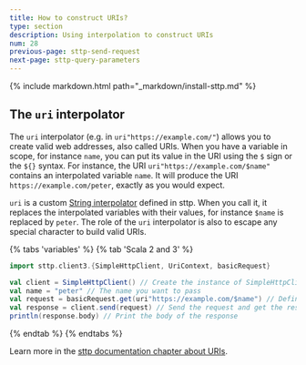 ```yaml
---
title: How to construct URIs?
type: section
description: Using interpolation to construct URIs
num: 28
previous-page: sttp-send-request
next-page: sttp-query-parameters
---
```


{% include markdown.html path="_markdown/install-sttp.md" %}

## The `uri` interpolator
The `uri` interpolator (e.g. in `uri"https://example.com/"`) allows you to create valid web addresses, also called URIs.
When you have a variable in scope, for instance `name`, you can put its value in the URI using the `$` sign or the `${}` syntax. For instance, the URI `uri"https://example.com/$name"` contains an interpolated variable `name`.
It will produce the URI `https://example.com/peter`, exactly as you would expect.

`uri` is a custom [String interpolator](/overviews/core/string-interpolation.html) defined in sttp.
When you call it, it replaces the interpolated variables with their values, for instance `$name` is replaced by `peter`.
The role of the `uri` interpolator is also to escape any special character to build valid URIs.

{% tabs 'variables' %}
{% tab 'Scala 2 and 3' %}
```scala
import sttp.client3.{SimpleHttpClient, UriContext, basicRequest}

val client = SimpleHttpClient() // Create the instance of SimpleHttpClient
val name = "peter" // The name you want to pass
val request = basicRequest.get(uri"https://example.com/$name") // Define the GET request to https://example.com/peter
val response = client.send(request) // Send the request and get the response
println(response.body) // Print the body of the response
```
{% endtab %}
{% endtabs %}

Learn more in the [sttp documentation chapter about URIs](https://sttp.softwaremill.com/en/latest/model/uri.html).